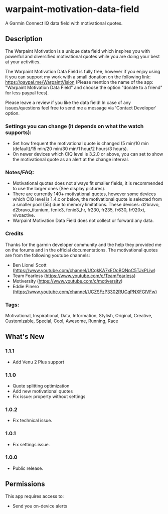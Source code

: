 # warpaint-motivation-data-field
A Garmin Connect IQ data field with motivational quotes.

## Description

The Warpaint Motivation is a unique data field which inspires you with powerful and diversified motivational quotes while you are doing your best at your activities.

The Warpaint Motivation Data Field is fully free, however if you enjoy using it you can support my work with a small donation on the following link: https://paypal.me/WarpaintVision (Please mention the name of the app: "Warpaint Motivation Data Field" and choose the option "donate to a friend" for less paypal fees).

Please leave a review if you like the data field!
In case of any issues/questions feel free to send me a message via 'Contact Developer' option.

### Settings you can change (it depends on what the watch supports):
- Set how frequent the motivational quote is changed (5 min/10 min (default)/15 min/20 min/30 min/1 hour/2 hours/3 hours).
- On newer devices which CIQ level is 3.2.0 or above, you can set to show the motivational quote as an alert at the change interval.

### Notes/FAQ:
- Motivational quotes does not always fit smaller fields, it is recommended to use the larger ones (See display pictures).
- There are currently 140+ motivational quotes, however some devices which CIQ level is 1.4.x or below, the motivational quote is selected from a smaller pool (55) due to memory limitations. These devices: d2bravo, d2bravo_titanium, fenix3, fenix3_hr, fr230, fr235, fr630, fr920xt, vivoactive.
- Warpaint Motivation Data Field does not collect or forward any data.

### Credits
Thanks for the garmin developer community and the help they provided me on the forums and in the official documentations.
The motivational quotes are from the following youtube channels:
- Ben Lionel Scott (https://www.youtube.com/channel/UCgkKA7xEOoBQNpC5TJxPLiw)
- Team Fearless (https://www.youtube.com/c/TeamFearless)
- Motiversity (https://www.youtube.com/c/motiversity)
- Eddie Pinero (https://www.youtube.com/channel/UCZSFzP3302RUCqPNXFGlVFw)

### Tags:
Motivational, Inspirational, Data, Information, Stylish, Original, Creative, Customizable, Special, Cool, Awesome, Running, Race

## What's New

### 1.1.1
- Add Venu 2 Plus support
### 1.1.0
- Quote splitting optimization
- Add new motivational quotes
- Fix issue: property without settings
### 1.0.2
- Fix technical issue.
### 1.0.1
- Fix settings issue.
### 1.0.0
- Public release.

## Permissions
This app requires access to:
- Send you on-device alerts
